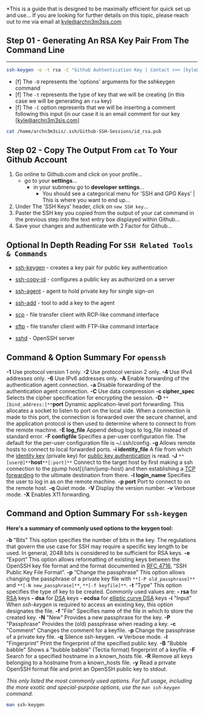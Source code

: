 *This is a guide that is designed to be maximally efficient for quick set up and use... If you are looking for further details on this topic, please reach out to me via email at kyle@archn3m3sis.com

## Step 01 - Generating An RSA Key Pair From The Command Line 

---
```bash
ssh-keygen -o -t rsa -C "Github Auhtentication Key | Contact >>> [kyle@archn3m3sis.com] With Any Issues Or Auth Errors"
```
- [f] The `-O` represents the 'options' arguments for the sshkeygen command
- [f] The `-t` represents the type of key that we will be creating (in this case we will be generating an `rsa` key)
- [f] The `-C` option represents that we will be inserting a comment following this input (in our case it is an email comment for our key [kyle@archn3m3sis.com] 

```bash
cat /home/archn3m3sis/.ssh/Github-SSH-Sessions/id_rsa.pub
```

## Step 02 - Copy The Output From `cat` To Your Github Account 
1) Go online to Github.com and click on your profile...
    - go to your **settings**... 
        - in your submenu go to **developer settings**...
            - You should see a categorical menu for 'SSH and GPG Keys' | This is where you want to end up...
2) Under The 'SSH Keys' header, click on `new SSH key`...
3) Paster the SSH key you copied from the output of your cat command in the previous step into the text entry box displayed within Github...
4) Save your changes and authenticate with 2 Factor for Github... 
















## Optional In Depth Reading For `SSH Related Tools & Commands`
- [ssh-keygen](https://www.ssh.com/ssh/keygen) - creates a key pair for public key authentication
    
- [ssh-copy-id](https://www.ssh.com/ssh/copy-id) - configures a public key as authorized on a server
    
- [ssh-agent](https://www.ssh.com/ssh/agent) - agent to hold private key for single sign-on
    
- [ssh-add](https://www.ssh.com/ssh/add) - tool to add a key to the agent
    
- [scp](https://www.ssh.com/ssh/scp) - file transfer client with RCP-like command interface
    
- [sftp](https://www.ssh.com/ssh/sftp) - file transfer client with FTP-like command interface
    
- [sshd](https://www.ssh.com/ssh/sshd) - OpenSSH server

## Command & Option Summary For `openssh`

**-1** Use protocol version 1 only.
**-2** Use protocol version 2 only.
**-4** Use IPv4 addresses only.
**-6** Use IPv6 addresses only.
**-A** Enable forwarding of the authentication agent connection.
**-a** Disable forwarding of the authentication agent connection.
**-C** Use data compression
**-c cipher_spec** Selects the cipher specification for encrypting the session.
**-D** `**[bind_address:]**`**port** Dynamic application-level port forwarding. This allocates a socket to listen to port on the local side. When a connection is made to this port, the connection is forwarded over the secure channel, and the application protocol is then used to determine where to connect to from the remote machine.
**-E log_file** Append debug logs to log_file instead of standard error.
**-F configfile** Specifies a per-user configuration file. The default for the per-user configuration file is ~/.ssh/config.
**-g** Allows remote hosts to connect to local forwarded ports.
**-i identity_file** A file from which the [identity key](https://www.ssh.com/ssh/identity-key) (private key) for [public key authentication](https://www.ssh.com/ssh/public-key-authentication) is read.
**-J** `**[user@]**`**host**`**[:port]**` Connect to the target host by first making a ssh connection to the pjump host[(/iam/jump-host) and then establishing a [TCP forwarding](https://www.ssh.com/ssh/tunneling/example) to the ultimate destination from there.
**-l login_name** Specifies the user to log in as on the remote machine.
**-p port** Port to connect to on the remote host.
**-q** Quiet mode.
**-V** Display the version number.
**-v** Verbose mode.
**-X** Enables X11 forwarding.

## Command and Option Summary For `ssh-keygen`

**Here's a summary of commonly used options to the keygen tool:**

**-b** “Bits” This option specifies the number of bits in the key. The regulations that govern the use case for SSH may require a specific key length to be used. In general, 2048 bits is considered to be sufficient for RSA keys.
**-e** “Export” This option allows reformatting of existing keys between the OpenSSH key file format and the format documented in [RFC 4716](https://tools.ietf.org/html/rfc4716), “SSH Public Key File Format”.
**-p** “Change the passphrase” This option allows changing the passphrase of a private key file with `**[-P old_passphrase]**` and `**[-N new_passphrase]**`, `**[-f keyfile]**`.
**-t** “Type” This option specifies the type of key to be created. Commonly used values are: **- rsa** for [RSA](https://en.wikipedia.org/wiki/RSA_(cryptosystem)) keys **- dsa** for [DSA](https://en.wikipedia.org/wiki/Digital_Signature_Algorithm) keys **- ecdsa** for [elliptic curve DSA](https://en.wikipedia.org/wiki/Elliptic_Curve_Digital_Signature_Algorithm) keys
**-i** "Input" When _ssh-keygen_ is required to access an existing key, this option designates the file.
**-f** "File" Specifies name of the file in which to store the created key.
**-N** "New" Provides a new passphrase for the key.
**-P** "Passphrase" Provides the (old) passphrase when reading a key.
**-c** "Comment" Changes the comment for a keyfile.
**-p** Change the passphrase of a private key file.
**-q** Silence ssh-keygen.
**-v** Verbose mode.
**-l** "Fingerprint" Print the fingerprint of the specified public key.
**-B** "Bubble babble" Shows a "bubble babble" (Tectia format) fingerprint of a keyfile.
**-F** Search for a specified hostname in a known_hosts file.
**-R** Remove all keys belonging to a hostname from a known_hosts file.
**-y** Read a private OpenSSH format file and print an OpenSSH public key to stdout.

*This only listed the most commonly used options. For full usage, including the more exotic and special-purpose options, use the `man ssh-keygen` command.*

```bash
man ssh-keygen
```

